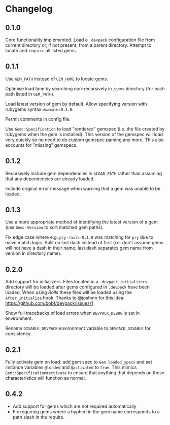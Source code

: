 # Changelog

## 0.1.0

Core functionality implemented. Load a `.devpack` configuration file from current directory or, if not present, from a parent directory. Attempt to locate and `require` all listed gems.

## 0.1.1

Use `GEM_PATH` instead of `GEM_HOME` to locate gems.

Optimise load time by searching non-recursively in `/gems` directory (for each path listed in `GEM_PATH`).

Load latest version of gem by default. Allow specifying version with rubygems syntax `example:0.1.0`.

Permit comments in config file.

Use `Gem::Specification` to load "rendered" gemspec (i.e. the file created by rubygems when the gem is installed).  This version of the gemspec will load very quickly so no need to do custom gemspec parsing any more. This also accounts for "missing" gemspecs.

## 0.1.2

Recursively include gem dependencies in `$LOAD_PATH` rather than assuming that any dependencies are already loaded.

Include original error message when warning that a gem was unable to be loaded.

## 0.1.3

Use a more appropriate method of identifying the latest version of a gem (use `Gem::Version` to sort matched gem paths).

Fix edge case where e.g. `pry-rails-0.1.0` was matching for `pry` due to naive match logic. Split on last dash instead of first (i.e. don't assume gems will not have a dash in their name; last dash separates gem name from version in directory name).

## 0.2.0

Add support for initializers. Files located in a `.devpack_initializers` directory will be loaded after gems configured in `.devpack` have been loaded. When using _Rails_ these files will be loaded using the `after_initialize` hook. Thanks to @joshmn for this idea: https://github.com/bobf/devpack/issues/1

Show full tracebacks of load errors when `DEVPACK_DEBUG` is set in environment.

Rename `DISABLE_DEVPACK` environment variable to `DEVPACK_DISABLE` for consistency.

## 0.2.1

Fully activate gem on load: add gem spec to `Gem.loaded_specs` and set instance variables `@loaded` and `@activated` to `true`. This mimics `Gem::Specification#activate` to ensure that anything that depends on these characteristics will function as normal.

## 0.4.2

- Add support for gems which are not required automatically
- Fix requiring gems where a hyphen in the gem name corresponds to a path slash in the require.
